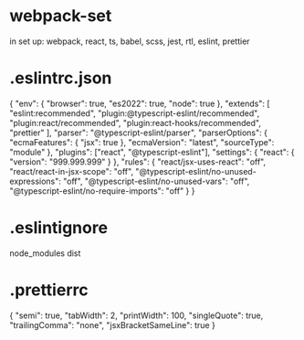 # webpack-set
in set up: webpack, react, ts, babel, scss, jest, rtl, eslint, prettier

# .eslintrc.json
{
  "env": {
    "browser": true,
    "es2022": true,
    "node": true
  },
  "extends": [
    "eslint:recommended",
    "plugin:@typescript-eslint/recommended",
    "plugin:react/recommended",
    "plugin:react-hooks/recommended",
    "prettier"
  ],
  "parser": "@typescript-eslint/parser",
  "parserOptions": {
    "ecmaFeatures": {
      "jsx": true
    },
    "ecmaVersion": "latest",
    "sourceType": "module"
  },
  "plugins": ["react", "@typescript-eslint"],
  "settings": {
    "react": {
      "version": "999.999.999"
    }
  },
  "rules": {
    "react/jsx-uses-react": "off",
    "react/react-in-jsx-scope": "off",
    "@typescript-eslint/no-unused-expressions": "off",
    "@typescript-eslint/no-unused-vars": "off",
    "@typescript-eslint/no-require-imports": "off"
  }
}

# .eslintignore
node_modules
dist

# .prettierrc
{
  "semi": true,
  "tabWidth": 2,
  "printWidth": 100,
  "singleQuote": true,
  "trailingComma": "none",
  "jsxBracketSameLine": true
}
